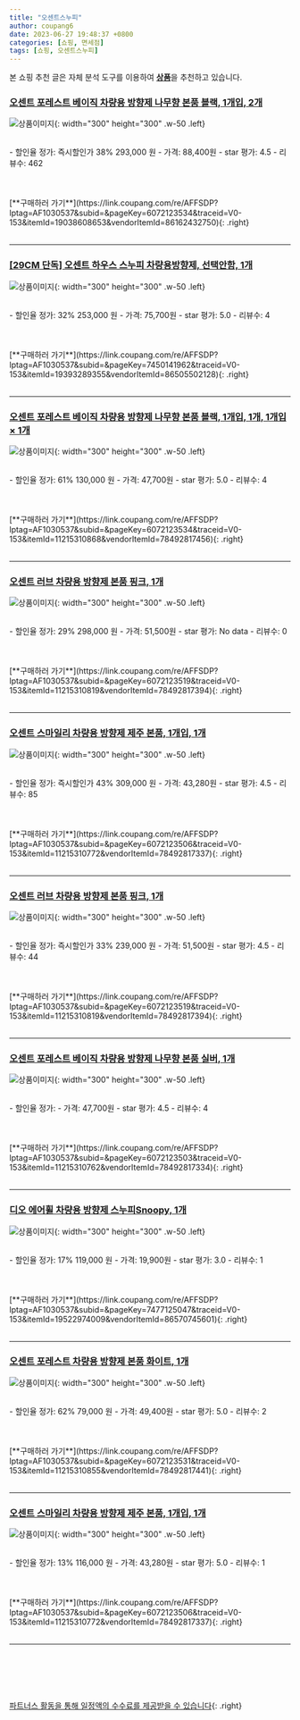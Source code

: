 ```yaml
---
title: "오센트스누피"
author: coupang6
date: 2023-06-27 19:48:37 +0800
categories: [쇼핑, 면세점]
tags: [쇼핑, 오센트스누피]
---
```


본 쇼핑 추천 글은 자체 분석 도구를 이용하여 [**상품**](https://link.coupang.com/a/bao1ui)을 추천하고 있습니다.

### [오센트 포레스트 베이직 차량용 방향제 나무향 본품 블랙, 1개입, 2개](https://link.coupang.com/re/AFFSDP?lptag=AF1030537&subid=&pageKey=6072123534&traceid=V0-153&itemId=19038608653&vendorItemId=86162432750)

![상품이미지](https://thumbnail9.coupangcdn.com/thumbnails/remote/230x230ex/image/retail/images/bfc6d95e-4261-40c7-8bfc-aba2384baa015199355780802239123.png){: width="300" height="300" .w-50 .left}


<br>
- 할인율 정가: 즉시할인가 38%  293,000   원
- 가격: 88,400원
- star 평가: 4.5
- 리뷰수: 462
<br>
<br>
<br>
<br>
[**구매하러 가기**](https://link.coupang.com/re/AFFSDP?lptag=AF1030537&subid=&pageKey=6072123534&traceid=V0-153&itemId=19038608653&vendorItemId=86162432750){: .right}
<br>
<br>

---

### [[29CM 단독] 오센트 하우스 스누피 차량용방향제, 선택안함, 1개](https://link.coupang.com/re/AFFSDP?lptag=AF1030537&subid=&pageKey=7450141962&traceid=V0-153&itemId=19393289355&vendorItemId=86505502128)

![상품이미지](https://thumbnail7.coupangcdn.com/thumbnails/remote/230x230ex/image/vendor_inventory/221c/44ef2e1ef085032d45ced1b928019751a4fe5fe6ffe7bcac15698c071b3d.png){: width="300" height="300" .w-50 .left}


<br>
- 할인율 정가: 32%  253,000   원
- 가격: 75,700원
- star 평가: 5.0
- 리뷰수: 4
<br>
<br>
<br>
<br>
[**구매하러 가기**](https://link.coupang.com/re/AFFSDP?lptag=AF1030537&subid=&pageKey=7450141962&traceid=V0-153&itemId=19393289355&vendorItemId=86505502128){: .right}
<br>
<br>

---

### [오센트 포레스트 베이직 차량용 방향제 나무향 본품 블랙, 1개입, 1개, 1개입 × 1개](https://link.coupang.com/re/AFFSDP?lptag=AF1030537&subid=&pageKey=6072123534&traceid=V0-153&itemId=11215310868&vendorItemId=78492817456)

![상품이미지](https://thumbnail10.coupangcdn.com/thumbnails/remote/230x230ex/image/rs_quotation_api/l8lirnox/c3c8929f6b3b448aab9bfb1120f0d090.jpg){: width="300" height="300" .w-50 .left}


<br>
- 할인율 정가: 61%  130,000   원
- 가격: 47,700원
- star 평가: 5.0
- 리뷰수: 4
<br>
<br>
<br>
<br>
[**구매하러 가기**](https://link.coupang.com/re/AFFSDP?lptag=AF1030537&subid=&pageKey=6072123534&traceid=V0-153&itemId=11215310868&vendorItemId=78492817456){: .right}
<br>
<br>

---

### [오센트 러브 차량용 방향제 본품 핑크, 1개](https://link.coupang.com/re/AFFSDP?lptag=AF1030537&subid=&pageKey=6072123519&traceid=V0-153&itemId=11215310819&vendorItemId=78492817394)

![상품이미지](https://thumbnail7.coupangcdn.com/thumbnails/remote/230x230ex/image/rs_quotation_api/tpg7g75h/c854aad73df94f0699c9f6d8ee3d6c90.jpg){: width="300" height="300" .w-50 .left}


<br>
- 할인율 정가: 29%  298,000   원
- 가격: 51,500원
- star 평가: No data
- 리뷰수: 0
<br>
<br>
<br>
<br>
[**구매하러 가기**](https://link.coupang.com/re/AFFSDP?lptag=AF1030537&subid=&pageKey=6072123519&traceid=V0-153&itemId=11215310819&vendorItemId=78492817394){: .right}
<br>
<br>

---

### [오센트 스마일리 차량용 방향제 제주 본품, 1개입, 1개](https://link.coupang.com/re/AFFSDP?lptag=AF1030537&subid=&pageKey=6072123506&traceid=V0-153&itemId=11215310772&vendorItemId=78492817337)

![상품이미지](https://thumbnail10.coupangcdn.com/thumbnails/remote/230x230ex/image/rs_quotation_api/hccuw9mh/83bd3e8c6d864e3299323d5b5614600e.jpg){: width="300" height="300" .w-50 .left}


<br>
- 할인율 정가: 즉시할인가 43%  309,000   원
- 가격: 43,280원
- star 평가: 4.5
- 리뷰수: 85
<br>
<br>
<br>
<br>
[**구매하러 가기**](https://link.coupang.com/re/AFFSDP?lptag=AF1030537&subid=&pageKey=6072123506&traceid=V0-153&itemId=11215310772&vendorItemId=78492817337){: .right}
<br>
<br>

---

### [오센트 러브 차량용 방향제 본품 핑크, 1개](https://link.coupang.com/re/AFFSDP?lptag=AF1030537&subid=&pageKey=6072123519&traceid=V0-153&itemId=11215310819&vendorItemId=78492817394)

![상품이미지](https://thumbnail7.coupangcdn.com/thumbnails/remote/230x230ex/image/rs_quotation_api/tpg7g75h/c854aad73df94f0699c9f6d8ee3d6c90.jpg){: width="300" height="300" .w-50 .left}


<br>
- 할인율 정가: 즉시할인가 33%  239,000   원
- 가격: 51,500원
- star 평가: 4.5
- 리뷰수: 44
<br>
<br>
<br>
<br>
[**구매하러 가기**](https://link.coupang.com/re/AFFSDP?lptag=AF1030537&subid=&pageKey=6072123519&traceid=V0-153&itemId=11215310819&vendorItemId=78492817394){: .right}
<br>
<br>

---

### [오센트 포레스트 베이직 차량용 방향제 나무향 본품 실버, 1개](https://link.coupang.com/re/AFFSDP?lptag=AF1030537&subid=&pageKey=6072123503&traceid=V0-153&itemId=11215310762&vendorItemId=78492817334)

![상품이미지](https://thumbnail10.coupangcdn.com/thumbnails/remote/230x230ex/image/rs_quotation_api/4tgqjkuq/198976d68e614b89884e0f37aa716d3e.jpg){: width="300" height="300" .w-50 .left}


<br>
- 할인율 정가: 
- 가격: 47,700원
- star 평가: 4.5
- 리뷰수: 4
<br>
<br>
<br>
<br>
[**구매하러 가기**](https://link.coupang.com/re/AFFSDP?lptag=AF1030537&subid=&pageKey=6072123503&traceid=V0-153&itemId=11215310762&vendorItemId=78492817334){: .right}
<br>
<br>

---

### [디오 에어휠 차량용 방향제 스누피Snoopy, 1개](https://link.coupang.com/re/AFFSDP?lptag=AF1030537&subid=&pageKey=7477125047&traceid=V0-153&itemId=19522974009&vendorItemId=86570745601)

![상품이미지](https://thumbnail8.coupangcdn.com/thumbnails/remote/230x230ex/image/vendor_inventory/ce00/c2690a4df8bd1598e2605e838befde14fd8448ba653274f05ad5ffef2eb1.png){: width="300" height="300" .w-50 .left}


<br>
- 할인율 정가: 17%  119,000   원
- 가격: 19,900원
- star 평가: 3.0
- 리뷰수: 1
<br>
<br>
<br>
<br>
[**구매하러 가기**](https://link.coupang.com/re/AFFSDP?lptag=AF1030537&subid=&pageKey=7477125047&traceid=V0-153&itemId=19522974009&vendorItemId=86570745601){: .right}
<br>
<br>

---

### [오센트 포레스트 차량용 방향제 본품 화이트, 1개](https://link.coupang.com/re/AFFSDP?lptag=AF1030537&subid=&pageKey=6072123531&traceid=V0-153&itemId=11215310855&vendorItemId=78492817441)

![상품이미지](https://thumbnail10.coupangcdn.com/thumbnails/remote/230x230ex/image/rs_quotation_api/hbku8pih/e6d524b06196412b8313908523a9dd3c.jpg){: width="300" height="300" .w-50 .left}


<br>
- 할인율 정가: 62%  79,000   원
- 가격: 49,400원
- star 평가: 5.0
- 리뷰수: 2
<br>
<br>
<br>
<br>
[**구매하러 가기**](https://link.coupang.com/re/AFFSDP?lptag=AF1030537&subid=&pageKey=6072123531&traceid=V0-153&itemId=11215310855&vendorItemId=78492817441){: .right}
<br>
<br>

---

### [오센트 스마일리 차량용 방향제 제주 본품, 1개입, 1개](https://link.coupang.com/re/AFFSDP?lptag=AF1030537&subid=&pageKey=6072123506&traceid=V0-153&itemId=11215310772&vendorItemId=78492817337)

![상품이미지](https://thumbnail10.coupangcdn.com/thumbnails/remote/230x230ex/image/rs_quotation_api/hccuw9mh/83bd3e8c6d864e3299323d5b5614600e.jpg){: width="300" height="300" .w-50 .left}


<br>
- 할인율 정가: 13%  116,000   원
- 가격: 43,280원
- star 평가: 5.0
- 리뷰수: 1
<br>
<br>
<br>
<br>
[**구매하러 가기**](https://link.coupang.com/re/AFFSDP?lptag=AF1030537&subid=&pageKey=6072123506&traceid=V0-153&itemId=11215310772&vendorItemId=78492817337){: .right}
<br>
<br>

---
<br><br><br><br><br> [파트너스 활동을 통해 일정액의 수수료를 제공받을 수 있습니다](https://link.coupang.com/a/bao1ui){: .right}